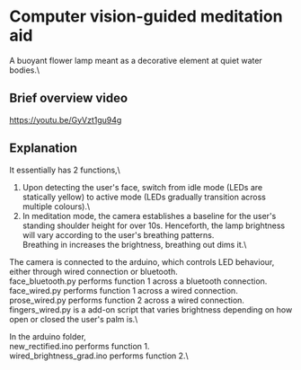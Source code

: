 # Computer vision-guided meditation aid

A buoyant flower lamp meant as a decorative element at quiet water bodies.\

## Brief overview video
https://youtu.be/GyVzt1gu94g

## Explanation

It essentially has 2 functions,\

1) Upon detecting the user's face, switch from idle mode (LEDs are statically yellow) to active mode (LEDs gradually transition across multiple colours).\
2) In meditation mode, the camera establishes a baseline for the user's standing shoulder height for over 10s. Henceforth, the lamp brightness will vary according to the user's breathing patterns.\
Breathing in increases the brightness, breathing out dims it.\

The camera is connected to the arduino, which controls LED behaviour, either through wired connection or bluetooth.\
face_bluetooth.py performs function 1 across a bluetooth connection.\
face_wired.py performs function 1 across a wired connection.\
prose_wired.py performs function 2 across a wired connection.\
fingers_wired.py is a add-on script that varies brightness depending on how open or closed the user's palm is.\

In the arduino folder,\
new_rectified.ino performs function 1.\
wired_brightness_grad.ino performs function 2.\



